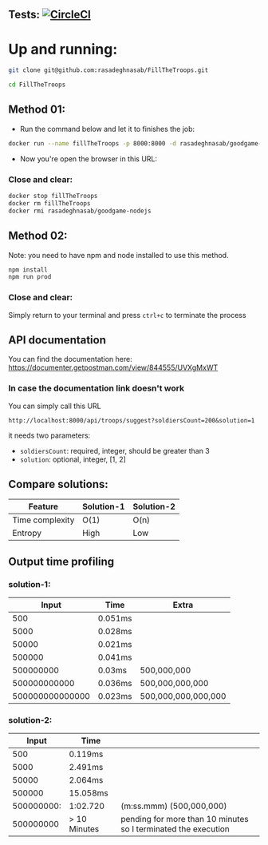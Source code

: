 ## Tests: [![CircleCI](https://circleci.com/gh/rasadeghnasab/FillTheTroops.svg?style=svg)](https://circleci.com/gh/rasadeghnasab/FillTheTroops)

# Up and running:

```sh
git clone git@github.com:rasadeghnasab/FillTheTroops.git

cd FillTheTroops
```

## Method 01:

- Run the command below and let it to finishes the job:

```sh
docker run --name fillTheTroops -p 8000:8000 -d rasadeghnasab/goodgame-nodejs
```

- Now you're open the browser in this URL:

### Close and clear:
```sh
docker stop fillTheTroops
docker rm fillTheTroops
docker rmi rasadeghnasab/goodgame-nodejs
```

## Method 02:

Note: you need to have npm and node installed to use this method.

```sh
npm install
npm run prod
```

### Close and clear:
Simply return to your terminal and press `ctrl+c` to terminate the process

## API documentation

You can find the documentation here: https://documenter.getpostman.com/view/844555/UVXgMxWT

### In case the documentation link doesn't work

You can simply call this URL

```
http://localhost:8000/api/troops/suggest?soldiersCount=200&solution=1
```

it needs two parameters:
- `soldiersCount`: required, integer, should be greater than 3
- `solution`: optional, integer, [1, 2]

## Compare solutions:

| Feature         | Solution-1 | Solution-2 |
| --------------- | ---------- | ---------- |
| Time complexity | O(1)       | O(n)       |
| Entropy         | High       | Low        |

## Output time profiling

### solution-1:

| Input           | Time    | Extra               |
| --------------- | ------- | ------------------- |
| 500             | 0.051ms |                     |
| 5000            | 0.028ms |                     |
| 50000           | 0.021ms |                     |
| 500000          | 0.041ms |                     |
| 500000000       | 0.03ms  | 500,000,000         |
| 500000000000    | 0.036ms | 500,000,000,000     |
| 500000000000000 | 0.023ms | 500,000,000,000,000 |

### solution-2:

| Input      | Time         |                                                                |
| ---------- | ------------ | -------------------------------------------------------------- |
| 500        | 0.119ms      |                                                                |
| 5000       | 2.491ms      |                                                                |
| 50000      | 2.064ms      |                                                                |
| 500000     | 15.058ms     |                                                                |
| 500000000: | 1:02.720     | (m:ss.mmm) (500,000,000)                                       |
| 500000000  | > 10 Minutes | pending for more than 10 minutes so I terminated the execution |
